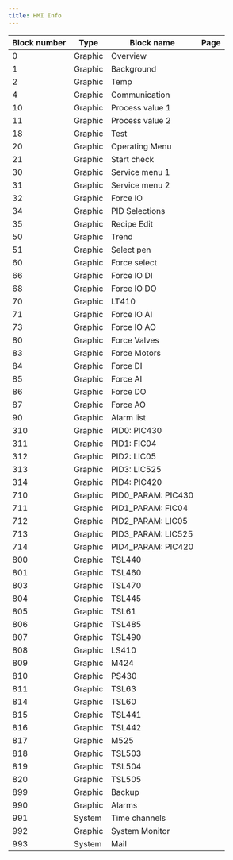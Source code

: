 ```yaml
---
title: HMI Info
---
```


|Block number| Type| Block name| Page|
|---|---|---|---|
|0 |Graphic| Overview | |
|1 |Graphic| Background | |
|2 |Graphic| Temp | |
|4 |Graphic| Communication | |
|10|Graphic| Process value 1 | |
|11|Graphic| Process value 2 | |
|18|Graphic| Test | |
|20|Graphic| Operating Menu | |
|21|Graphic| Start check | |
|30|Graphic| Service menu 1 | |
|31|Graphic| Service menu 2 | |
|32|Graphic| Force IO | |
|34|Graphic| PID Selections | |
|35|Graphic| Recipe Edit | |
|50|Graphic| Trend | |
|51|Graphic| Select pen | |
|60|Graphic| Force select | |
|66|Graphic| Force IO DI | |
|68|Graphic| Force IO DO | |
|70|Graphic| LT410 | |
|71|Graphic| Force IO AI | |
|73|Graphic| Force IO AO | |
|80|Graphic| Force Valves | |
|83|Graphic| Force Motors | |
|84|Graphic| Force DI | |
|85|Graphic| Force AI | |
|86|Graphic| Force DO | |
|87|Graphic| Force AO | |
|90|Graphic| Alarm list | |
|310|Graphic|PID0: PIC430 | |
|311|Graphic|PID1: FIC04 | |
|312|Graphic|PID2: LIC05 | |
|313|Graphic|PID3: LIC525 | |
|314|Graphic|PID4: PIC420 | |
|710|Graphic|PID0_PARAM: PIC430| |
|711|Graphic|PID1_PARAM: FIC04 | |
|712|Graphic|PID2_PARAM: LIC05 | |
|713|Graphic|PID3_PARAM: LIC525| |
|714|Graphic|PID4_PARAM: PIC420| |
|800|Graphic|TSL440 | |
|801|Graphic|TSL460 | |
|803|Graphic|TSL470 | |
|804|Graphic|TSL445 | |
|805|Graphic|TSL61 | |
|806|Graphic|TSL485 | |
|807|Graphic|TSL490 | |
|808|Graphic|LS410 | |
|809|Graphic|M424 | |
|810|Graphic|PS430 | |
|811|Graphic|TSL63 | |
|814|Graphic|TSL60 | |
|815|Graphic|TSL441 | |
|816|Graphic|TSL442 | |
|817|Graphic|M525 | |
|818|Graphic|TSL503 | |
|819|Graphic|TSL504 | |
|820|Graphic|TSL505 | |
|899|Graphic|Backup | |
|990|Graphic|Alarms | |
|991|System|Time channels | |
|992|Graphic|System Monitor| |
|993|System|Mail ||










































